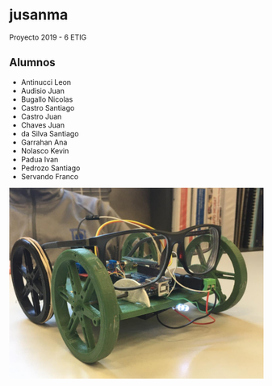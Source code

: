 # jusanma
Proyecto 2019 - 6 ETIG


## Alumnos
- Antinucci Leon
- Audisio Juan
- Bugallo Nicolas
- Castro Santiago
- Castro Juan
- Chaves Juan
- da Silva Santiago
- Garrahan Ana
- Nolasco Kevin
- Padua Ivan
- Pedrozo Santiago
- Servando Franco

<p align="center"> <img src="https://raw.githubusercontent.com/ZeeRooo/jusanma/master/galeria/IMG-20191024-WA0001.jpg"> </p>
